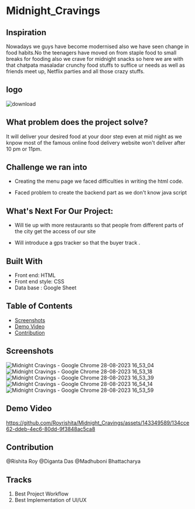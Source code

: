 # Midnight_Cravings
## Inspiration
Nowadays we guys have become modernised also we have seen change in food habits.No the teenagers have moved on from staple food to small breaks for fooding also  we crave for midnight snacks so here we are with that chatpata masaladar crunchy food stuffs to suffice ur needs as well as friends meet up, Netflix parties and all those crazy stuffs.
## logo
![download](https://github.com/Royrishita/Midnight_Cravings/assets/143349589/4ba3fae3-4eed-4709-a102-cb6feaa9de50)
## What problem does the project solve?
It will deliver your desired food at your door step even at mid night as we knpow most of the famous online food delivery website won't deliver after 10 pm or 11pm.
## Challenge we ran into
* Creating the menu page we faced difficulties in writing the html code. 

* Faced problem to create the backend part as we don't know java script
##  What's Next For Our Project:

* Will tie up with more restaurants so that people from different parts of the city get the access of our site

* Will introduce a gps tracker so that the buyer track .
## Built With

* Front end: HTML
* Front end style: CSS
* Data base : Google Sheet

## Table of Contents

- [Screenshots](#screenshots)
- [Demo Video](#demo-video)
- [Contribution](#contribution)


## Screenshots
![Midnight Cravings - Google Chrome 28-08-2023 16_53_04](https://github.com/Royrishita/Midnight_Cravings/assets/143349589/7dff4077-8a54-40dc-9416-6fcb876cf1d3)
![Midnight Cravings - Google Chrome 28-08-2023 16_53_18](https://github.com/Royrishita/Midnight_Cravings/assets/143349589/b8045326-4249-4ef9-baf7-6fe25828bf5e)
![Midnight Cravings - Google Chrome 28-08-2023 16_53_39](https://github.com/Royrishita/Midnight_Cravings/assets/143349589/b119d7c2-0f36-4882-846c-909a442437f0)
![Midnight Cravings - Google Chrome 28-08-2023 16_54_14](https://github.com/Royrishita/Midnight_Cravings/assets/143349589/12a8cf7d-234a-40f1-bf3a-12bf6a1c42d5)
![Midnight Cravings - Google Chrome 28-08-2023 16_53_59](https://github.com/Royrishita/Midnight_Cravings/assets/143349589/654e884c-df20-4d37-a03e-a7c65255d27f)

## Demo Video
https://github.com/Royrishita/Midnight_Cravings/assets/143349589/134cce62-ddeb-4ec6-80dd-9f3848ac5ca8

## Contribution
@Rishita Roy
@Diganta Das
@Madhuboni Bhattacharya

## Tracks
1. Best Project Workflow
2. Best Implementation of UI/UX





